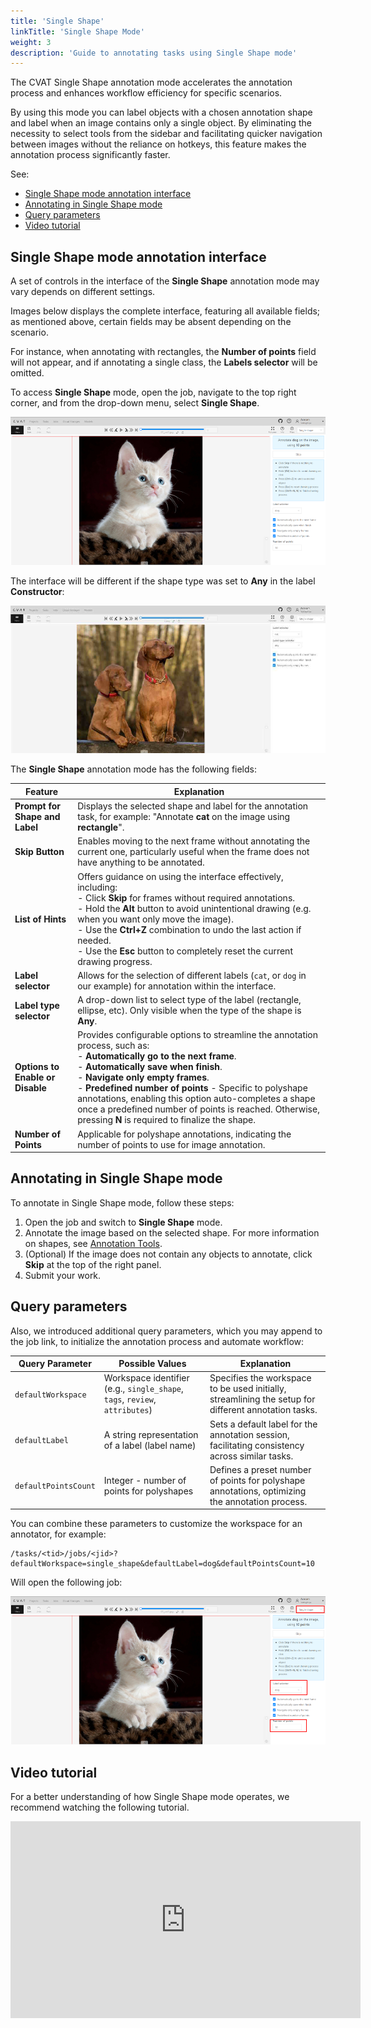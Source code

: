 ```yaml
---
title: 'Single Shape'
linkTitle: 'Single Shape Mode'
weight: 3
description: 'Guide to annotating tasks using Single Shape mode'
---
```


The CVAT Single Shape annotation mode accelerates the annotation process and enhances
workflow efficiency for specific scenarios.

By using this mode you can label objects with a chosen annotation shape and label when an image
contains only a single object. By eliminating the necessity to select tools from the sidebar
and facilitating quicker navigation between images without
the reliance on hotkeys, this feature makes the annotation process significantly faster.

See:

- [Single Shape mode annotation interface](#single-shape-mode-annotation-interface)
- [Annotating in Single Shape mode](#annotating-in-single-shape-mode)
- [Query parameters](#query-parameters)
- [Video tutorial](#video-tutorial)

## Single Shape mode annotation interface

A set of controls in the interface of the **Single Shape** annotation mode may vary depends on different settings.

Images below displays the complete interface, featuring all available fields;
as mentioned above, certain fields may be absent depending on the scenario.

For instance, when annotating
with rectangles, the **Number of points** field will not appear, and if annotating a single class,
the **Labels selector** will be omitted.

To access **Single Shape** mode, open the job, navigate to the
top right corner, and from the drop-down menu, select **Single Shape**.

![Single Shape Annotation Mode Interface](/images/single-shape-interface.png)

The interface will be different if the shape type was set to **Any** in the label **Constructor**:

![Single Shape Annotation Mode Interface](/images/single-shape-label-any.jpg)

The **Single Shape** annotation mode has the following fields:

<!--lint disable maximum-line-length-->

| Feature                          | Explanation                                                                                                                                                                                                                                                                                                                                                                                                                                       |
| -------------------------------- | ------------------------------------------------------------------------------------------------------------------------------------------------------------------------------------------------------------------------------------------------------------------------------------------------------------------------------------------------------------------------------------------------------------------------------------------------- |
| **Prompt for Shape and Label**   | Displays the selected shape and label for the annotation task, for example: "Annotate **cat** on the image using **rectangle**".                                                                                                                                                                                                                                                                                                                  |
| **Skip Button**                  | Enables moving to the next frame without annotating the current one, particularly useful when the frame does not have anything to be annotated.                                                                                                                                                                                                                                                                                                   |
| **List of Hints**                | Offers guidance on using the interface effectively, including: <br> - Click **Skip** for frames without required annotations. <br> - Hold the **Alt** button to avoid unintentional drawing (e.g. when you want only move the image). <br> - Use the **Ctrl+Z** combination to undo the last action if needed. <br> - Use the **Esc** button to completely reset the current drawing progress.                                                |
| **Label selector**               | Allows for the selection of different labels (`cat`, or `dog` in our example) for annotation within the interface.                                                                                                                                                                                                                                                                                                                                |
| **Label type selector**          | A drop-down list to select type of the label (rectangle, ellipse, etc). Only visible when the type of the shape is **Any**.                                                                                                                                                                                                                                                                                                                       |
| **Options to Enable or Disable** | Provides configurable options to streamline the annotation process, such as: <br> - **Automatically go to the next frame**. <br> - **Automatically save when finish**. <br> - **Navigate only empty frames**. <br> - **Predefined number of points** - Specific to polyshape annotations, enabling this option auto-completes a shape once a predefined number of points is reached. Otherwise, pressing **N** is required to finalize the shape. |
| **Number of Points**             | Applicable for polyshape annotations, indicating the number of points to use for image annotation.                                                                                                                                                                                                                                                                                                                                                |

<!--lint enable maximum-line-length-->

## Annotating in Single Shape mode

To annotate in Single Shape mode, follow these steps:

1. Open the job and switch to **Single Shape** mode.
2. Annotate the image based on the selected shape.
   For more information on shapes, see [Annotation Tools](http://localhost:1313/docs/getting_started/overview/#annotation-tools).
3. (Optional) If the image does not contain any objects to annotate,
   click **Skip** at the top of the right panel.
4. Submit your work.

## Query parameters

Also, we introduced additional query parameters, which you may append to
the job link, to initialize the annotation process and automate workflow:

<!--lint disable maximum-line-length-->

| Query Parameter      | Possible Values                                                             | Explanation                                                                                          |
| -------------------- | --------------------------------------------------------------------------- | ---------------------------------------------------------------------------------------------------- |
| `defaultWorkspace`   | Workspace identifier (e.g., `single_shape`, `tags`, `review`, `attributes`) | Specifies the workspace to be used initially, streamlining the setup for different annotation tasks. |
| `defaultLabel`       | A string representation of a label (label name)                             | Sets a default label for the annotation session, facilitating consistency across similar tasks.      |
| `defaultPointsCount` | Integer - number of points for polyshapes                                   | Defines a preset number of points for polyshape annotations, optimizing the annotation process.      |

<!--lint enable maximum-line-length-->

You can combine these parameters to customize the workspace for an annotator, for example:

```
/tasks/<tid>/jobs/<jid>?defaultWorkspace=single_shape&defaultLabel=dog&defaultPointsCount=10
```

Will open the following job:

![Query Example](/images/query-example.png)

## Video tutorial

For a better understanding of how Single Shape mode operates,
we recommend watching the following tutorial.

<!--lint disable maximum-line-length-->

<iframe width="560" height="315" src="https://www.youtube.com/embed/u17OXSD7Y4U?si=4z-f52lbxe0CpZEg" title="YouTube video player" frameborder="0" allow="accelerometer; autoplay; clipboard-write; encrypted-media; gyroscope; picture-in-picture; web-share" referrerpolicy="strict-origin-when-cross-origin" allowfullscreen></iframe>

<!--lint enable maximum-line-length-->
